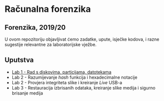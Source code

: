 # **Računalna forenzika**

## Forenzika, 2019/20

U ovom repozitoriju objavljivat ćemo zadatke, upute, isječke kodova, i razne sugestije relevantne za laboratorijske vježbe.

## Uputstva

- [Lab 1 - Rad s diskovima, particijama, datotekama](/Lab1/README.md)
- Lab 2 - Razumijevanje *hash* funkcija i hexadecimalne notacije
- Lab 2 - Provjera integriteta slike i kreiranje *Live* USB-a
- Lab 3 - Restauracija izbrisanih odataka, kreiranje slike medija i sigurno brisanje medija
